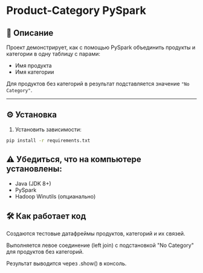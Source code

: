 # Product-Category PySpark

## 📄 Описание

Проект демонстрирует, как с помощью PySpark объединить продукты и категории в одну таблицу с парами:

- Имя продукта
- Имя категории

Для продуктов без категорий в результат подставляется значение `"No Category"`.

---
## ⚙️ Установка

1. Установить зависимости:

```bash
pip install -r requirements.txt
```

## ⚠️ Убедиться, что на компьютере установлены:

* Java (JDK 8+)
* PySpark
* Hadoop Winutils (опцианально)

##  🛠️ Как работает код
Создаются тестовые датафреймы продуктов, категорий и их связей.

Выполняется левое соединение (left join) с подстановкой "No Category" для продуктов без категорий.

Результат выводится через .show() в консоль.
